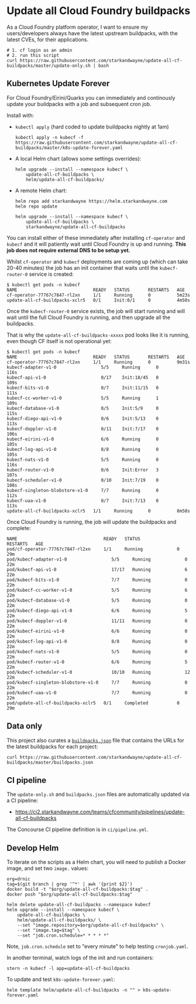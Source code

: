 # Update all Cloud Foundry buildpacks

As a Cloud Foundry platform operator, I want to ensure my users/developers always have the latest upstream buildpacks, with the latest CVEs, for their applications.

```plain
# 1. cf login as an admin
# 2. run this script
curl https://raw.githubusercontent.com/starkandwayne/update-all-cf-buildpacks/master/update-only.sh | bash
```

## Kubernetes Update Forever

For Cloud Foundry/Eirini/Quarks you can immediately and continously update your buildpacks with a job and subsequent cron job.

Install with:

* `kubectl apply` (hard coded to update buildpacks nightly at 1am)

    ```plain
    kubectl apply -n kubecf -f https://raw.githubusercontent.com/starkandwayne/update-all-cf-buildpacks/master/k8s-update-forever.yaml
    ```

* A local Helm chart (allows some settings overrides):

    ```plain
    helm upgrade --install --namespace kubecf \
        update-all-cf-buildpacks \
        helm/update-all-cf-buildpacks/
    ```

* A remote Helm chart:

    ```plain
    helm repo add starkandwayne https://helm.starkandwayne.com
    helm repo update

    helm upgrade --install --namespace kubecf \
        update-all-cf-buildpacks \
        starkandwayne/update-all-cf-buildpacks
    ```

You can install either of these immediately after installing `cf-operator` and `kubecf` and it will patiently wait until Cloud Foundry is up and running. **This job does not require external DNS to be setup yet.**

Whilst `cf-operator` and `kubecf` deployments are coming up (which can take 20-40 minutes) the job has an init container that waits until the `kubecf-router-0` service is created:

```plain
$ kubectl get pods -n kubecf
NAME                             READY   STATUS       RESTARTS   AGE
cf-operator-77767c7847-rl2xn     1/1     Running      0          5m23s
update-all-cf-buildpacks-xclr5   0/1     Init:0/1     0          4m50s
```

Once the `kubecf-router-0` service exists, the job will start running and will wait until the full Cloud Foundry is running, and then upgrade all the buildpacks.

That is why the `update-all-cf-buildpacks-xxxxx` pod looks like it is running, even though CF itself is not operational yet:

```plain
$ kubectl get pods -n kubecf
NAME                             READY   STATUS       RESTARTS   AGE
cf-operator-77767c7847-rl2xn     1/1     Running      0          9m31s
kubecf-adapter-v1-0                 5/5     Running      0          116s
kubecf-api-v1-0                     0/17    Init:18/45   0          109s
kubecf-bits-v1-0                    0/7     Init:11/15   0          111s
kubecf-cc-worker-v1-0               5/5     Running      1          109s
kubecf-database-v1-0                0/5     Init:5/9     0          115s
kubecf-diego-api-v1-0               0/6     Init:5/13    0          113s
kubecf-doppler-v1-0                 0/11    Init:7/17    0          106s
kubecf-eirini-v1-0                  6/6     Running      0          105s
kubecf-log-api-v1-0                 8/8     Running      0          105s
kubecf-nats-v1-0                    5/5     Running      0          116s
kubecf-router-v1-0                  0/6     Init:Error   3          107s
kubecf-scheduler-v1-0               0/10    Init:7/19    0          108s
kubecf-singleton-blobstore-v1-0     7/7     Running      0          112s
kubecf-uaa-v1-0                     0/7     Init:7/13    0          113s
update-all-cf-buildpacks-xclr5   1/1     Running      0          8m58s
```

Once Cloud Foundry is running, the job will update the buildpacks and complete:

```plain
NAME                                 READY   STATUS              RESTARTS   AGE
pod/cf-operator-77767c7847-rl2xn     1/1     Running             0          29m
pod/kubecf-adapter-v1-0                 5/5     Running             0          22m
pod/kubecf-api-v1-0                     17/17   Running             6          22m
pod/kubecf-bits-v1-0                    7/7     Running             0          22m
pod/kubecf-cc-worker-v1-0               5/5     Running             6          22m
pod/kubecf-database-v1-0                5/5     Running             0          22m
pod/kubecf-diego-api-v1-0               6/6     Running             5          22m
pod/kubecf-doppler-v1-0                 11/11   Running             0          22m
pod/kubecf-eirini-v1-0                  6/6     Running             0          22m
pod/kubecf-log-api-v1-0                 8/8     Running             0          22m
pod/kubecf-nats-v1-0                    5/5     Running             0          22m
pod/kubecf-router-v1-0                  6/6     Running             5          22m
pod/kubecf-scheduler-v1-0               10/10   Running             12         22m
pod/kubecf-singleton-blobstore-v1-0     7/7     Running             0          22m
pod/kubecf-uaa-v1-0                     7/7     Running             0          22m
pod/update-all-cf-buildpacks-xclr5   0/1     Completed           0          29m
```

## Data only

This project also curates a [`buildpacks.json`](https://github.com/starkandwayne/update-all-cf-buildpacks/blob/master/buildpacks.json) file that contains the URLs for the latest buildpacks for each project:

```plain
curl https://raw.githubusercontent.com/starkandwayne/update-all-cf-buildpacks/master/buildpacks.json
```

## CI pipeline

The `update-only.sh` and `buildpacks.json` files are automatically updated via a CI pipeline:

* https://ci2.starkandwayne.com/teams/cfcommunity/pipelines/update-all-cf-buildpacks

The Concourse CI pipeline definition is in `ci/pipeline.yml`.

## Develop Helm

To iterate on the scripts as a Helm chart, you will need to publish a Docker image, and set two `image.` values:

```plain
org=drnic
tag=$(git branch | grep '^*' | awk '{print $2}')
docker build -t "$org/update-all-cf-buildpacks:$tag" .
docker push "$org/update-all-cf-buildpacks:$tag"

helm delete update-all-cf-buildpacks --namespace kubecf
helm upgrade --install --namespace kubecf \
    update-all-cf-buildpacks \
    helm/update-all-cf-buildpacks/ \
    --set "image.repository=$org/update-all-cf-buildpacks" \
    --set "image.tag=$tag" \
    --set "job.cron.schedule=* * * * *"
```

Note, `job.cron.schedule` set to "every minute" to help testing `cronjob.yaml`.

In another terminal, watch logs of the init and run containers:

```plain
stern -n kubecf -l app=update-all-cf-buildpacks
```

To update and test `k8s-update-forever.yaml`:

```plain
helm template helm/update-all-cf-buildpacks -n "" > k8s-update-forever.yaml
```
